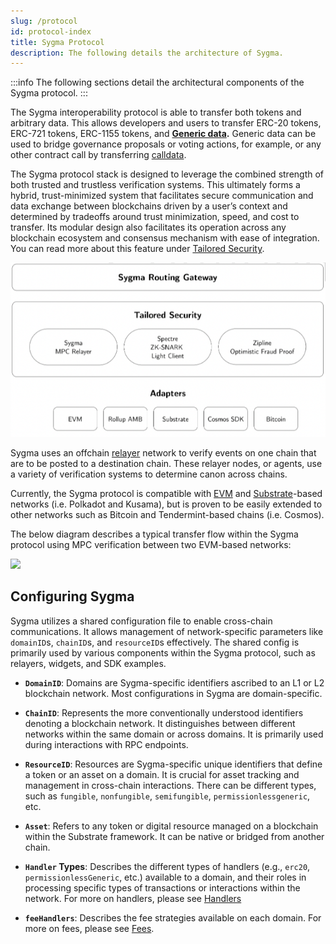 ```yaml
---
slug: /protocol
id: protocol-index
title: Sygma Protocol
description: The following details the architecture of Sygma.
---
```


:::info
The following sections detail the architectural components of the Sygma protocol.
:::

The Sygma interoperability protocol is able to transfer both tokens and arbitrary data. This allows developers and users to transfer ERC-20 tokens, ERC-721 tokens, ERC-1155 tokens, and **[Generic data](./06-generic.md).** Generic data can be used to bridge governance proposals or voting actions, for example, or any other contract call by transferring [calldata](https://ethereum.stackexchange.com/questions/52989/what-is-calldata).

The Sygma protocol stack is designed to leverage the combined strength of both trusted and trustless verification systems. This ultimately forms a hybrid, trust-minimized system that facilitates secure communication and data exchange between blockchains driven by a user’s context and determined by tradeoffs around trust minimization, speed, and cost to transfer. Its modular design also facilitates its operation across any blockchain ecosystem and consensus mechanism with ease of integration. You can read more about this feature under [Tailored Security](./02-Tailored-Security/01-index.md).

![](<../../static/assets/sygma_protocol_stack.png>)

Sygma uses an offchain [relayer](./03-relayers.md) network to verify events on one chain that are to be posted to a destination chain. These relayer nodes, or agents, use a variety of verification systems to determine canon across chains. 

Currently, the Sygma protocol is compatible with [EVM](../02-sygma-protocol/04-Supported-Ecosystems/01-evm.md) and [Substrate](../02-sygma-protocol/04-Supported-Ecosystems/02-substrate.md)-based networks (i.e. Polkadot and Kusama), but is proven to be easily extended to other networks such as Bitcoin and Tendermint-based chains (i.e. Cosmos).

The below diagram describes a typical transfer flow within the Sygma protocol using MPC verification between two EVM-based networks: 

![](<../../static/assets/Bridging Diagram.png>)

## Configuring Sygma 

Sygma utilizes a shared configuration file to enable cross-chain communications. It allows management of network-specific parameters like `domainID`s, `chainID`s, and `resourceID`s effectively. The shared config is primarily used by various components within the Sygma protocol, such as relayers, widgets, and SDK examples.

- **`DomainID`**: Domains are Sygma-specific identifiers ascribed to an L1 or L2 blockchain network. Most configurations in Sygma are domain-specific.

- **`ChainID`**: Represents the more conventionally understood identifiers denoting a blockchain network. It distinguishes between different networks within the same domain or across domains. It is primarily used during interactions with RPC endpoints. 

- **`ResourceID`**: Resources are Sygma-specific unique identifiers that define a token or an asset on a domain. It is crucial for asset tracking and management in cross-chain interactions. There can be different types, such as `fungible`, `nonfungible`, `semifungible`, `permissionlessgeneric`, etc.

- **`Asset`**: Refers to any token or digital resource managed on a blockchain within the Substrate framework. It can be native or bridged from another chain.

- **`Handler` Types**: Describes the different types of handlers (e.g., `erc20`, `permissionlessGeneric`, etc.) available to a domain, and their roles in processing specific types of transactions or interactions within the network. For more on handlers, please see [Handlers](../02-sygma-protocol/04-Supported-Ecosystems/01-evm.md#handlers)

- **`feeHandlers`**: Describes the fee strategies available on each domain. For more on fees, please see [Fees](../02-sygma-protocol/05-Fees/01-Fee-intro.md).

<!-- - **`blockConfirmations`**: Under MPC relay, the block confirmations before an accepted attestation can be configured -->

